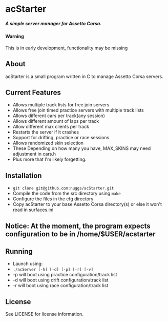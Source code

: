 acStarter
======
##### A simple server manager for Assetto Corsa.

#### Warning
This is in early development, functionality may be missing

## About
acStarter is a small program written in C to manage Assetto Corsa servers.

## Current Features
 * Allows multiple track lists for free join servers
  * Allows free join timed practice servers with multiple track lists
  * Allows different cars per track(any session)
  * Allows different amount of laps per track
  * Allow different max clients per track
 * Restarts the server if it crashes
 * Support for drifting, practice or race sessions
 * Allows randomized skin selection
  * These Depending on how many you have, MAX_SKINS may need adjustment in cars.h
 * Plus more that I'm likely forgetting.

## Installation
 * `git clone git@github.com:nuggs/acStarter.git`
 * Compile the code from the src directory using `make`
 * Configure the files in the cfg directory
 * Copy acStarter to your base Assetto Corsa directory(s) or else it won't read in surfaces.ini
## Notice: At the moment, the program expects configuration to be in /home/$USER/acstarter

## Running
 * Launch using:
 * `./acServer [-h] [-d] [-p] [-r] [-v]`
 * -p will boot using practice configuration/track list
 * -d will boot using drift configuration/track list
 * -r will boot using race configuration/track list

## License
See LICENSE for license information.
